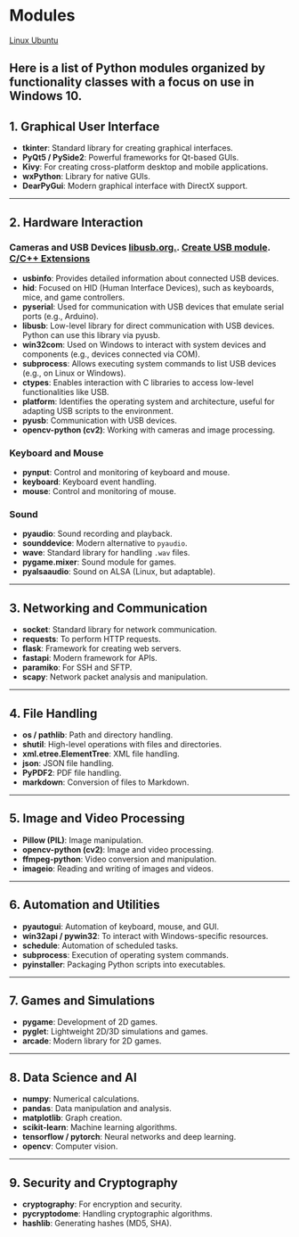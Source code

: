 # Modules
[Linux Ubuntu](https://github.com/0joseDark/modules/blob/main/doc-en/linux.md)

Here is a list of **Python modules organized by functionality classes** with a focus on use in **Windows 10**.
---

## **1. Graphical User Interface**
- **tkinter**: Standard library for creating graphical interfaces.
- **PyQt5 / PySide2**: Powerful frameworks for Qt-based GUIs.
- **Kivy**: For creating cross-platform desktop and mobile applications.
- **wxPython**: Library for native GUIs.
- **DearPyGui**: Modern graphical interface with DirectX support.

---

## **2. Hardware Interaction**
### **Cameras and USB Devices** [libusb.org.](https://libusb.info/). [Create USB module](https://github.com/0joseDark/modules/blob/main/doc-en/USB%20Devices.md). [C/C++ Extensions](https://github.com/0joseDark/modules/blob/main/doc-en/Extensions-C.md)
- **usbinfo**: Provides detailed information about connected USB devices.
- **hid**: Focused on HID (Human Interface Devices), such as keyboards, mice, and game controllers.
- **pyserial**: Used for communication with USB devices that emulate serial ports (e.g., Arduino).
- **libusb**: Low-level library for direct communication with USB devices. Python can use this library via pyusb.
- **win32com**: Used on Windows to interact with system devices and components (e.g., devices connected via COM).
- **subprocess**: Allows executing system commands to list USB devices (e.g., on Linux or Windows).
- **ctypes**: Enables interaction with C libraries to access low-level functionalities like USB.
- **platform**: Identifies the operating system and architecture, useful for adapting USB scripts to the environment.
- **pyusb**: Communication with USB devices.
- **opencv-python (cv2)**: Working with cameras and image processing.

### **Keyboard and Mouse**
- **pynput**: Control and monitoring of keyboard and mouse.
- **keyboard**: Keyboard event handling.
- **mouse**: Control and monitoring of mouse.

### **Sound**
- **pyaudio**: Sound recording and playback.
- **sounddevice**: Modern alternative to `pyaudio`.
- **wave**: Standard library for handling `.wav` files.
- **pygame.mixer**: Sound module for games.
- **pyalsaaudio**: Sound on ALSA (Linux, but adaptable).

---

## **3. Networking and Communication**
- **socket**: Standard library for network communication.
- **requests**: To perform HTTP requests.
- **flask**: Framework for creating web servers.
- **fastapi**: Modern framework for APIs.
- **paramiko**: For SSH and SFTP.
- **scapy**: Network packet analysis and manipulation.

---

## **4. File Handling**
- **os / pathlib**: Path and directory handling.
- **shutil**: High-level operations with files and directories.
- **xml.etree.ElementTree**: XML file handling.
- **json**: JSON file handling.
- **PyPDF2**: PDF file handling.
- **markdown**: Conversion of files to Markdown.

---

## **5. Image and Video Processing**
- **Pillow (PIL)**: Image manipulation.
- **opencv-python (cv2)**: Image and video processing.
- **ffmpeg-python**: Video conversion and manipulation.
- **imageio**: Reading and writing of images and videos.

---

## **6. Automation and Utilities**
- **pyautogui**: Automation of keyboard, mouse, and GUI.
- **win32api / pywin32**: To interact with Windows-specific resources.
- **schedule**: Automation of scheduled tasks.
- **subprocess**: Execution of operating system commands.
- **pyinstaller**: Packaging Python scripts into executables.

---

## **7. Games and Simulations**
- **pygame**: Development of 2D games.
- **pyglet**: Lightweight 2D/3D simulations and games.
- **arcade**: Modern library for 2D games.

---

## **8. Data Science and AI**
- **numpy**: Numerical calculations.
- **pandas**: Data manipulation and analysis.
- **matplotlib**: Graph creation.
- **scikit-learn**: Machine learning algorithms.
- **tensorflow / pytorch**: Neural networks and deep learning.
- **opencv**: Computer vision.

---

## **9. Security and Cryptography**
- **cryptography**: For encryption and security.
- **pycryptodome**: Handling cryptographic algorithms.
- **hashlib**: Generating hashes (MD5, SHA).

